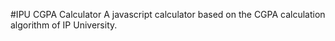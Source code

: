 #IPU CGPA Calculator
A javascript calculator based on the CGPA calculation algorithm of IP University.